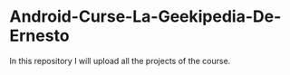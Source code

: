 # Android-Curse-La-Geekipedia-De-Ernesto
In this repository I will upload all the projects of the course.
